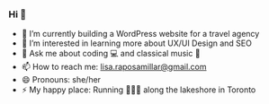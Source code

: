 ### Hi 👋
- 🔭 I’m currently building a WordPress website for a travel agency
- 🌱 I’m interested in learning more about UX/UI Design and SEO
- 💬 Ask me about coding 💻 and classical music 🎹
- 📫 How to reach me: lisa.raposamillar@gmail.com
- 😄 Pronouns: she/her
- ⚡ My happy place: Running 🏃🏻‍♀️ along the lakeshore in Toronto  


<!--
**raposamillar/raposamillar** is a ✨ _special_ ✨ repository because its `README.md` (this file) appears on your GitHub profile.

Here are some ideas to get you started:

- 🔭 I’m currently working on ...
- 🌱 I’m currently learning ...
- 👯 I’m looking to collaborate on ...
- 🤔 I’m looking for help with ...
- 💬 Ask me about ...
- 📫 How to reach me: ...
- 😄 Pronouns: ...
- ⚡ Fun fact: ...
-->
